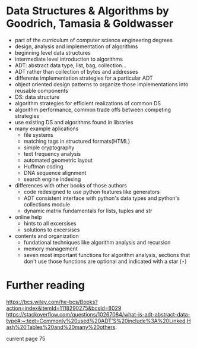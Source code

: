 # Data Structures & Algorithms by Goodrich, Tamasia & Goldwasser
- part of the curriculum of computer science engineering degrees
- design, analysis and implementation of algorithms
- beginning level data structures
- intermediate level introduction to algorithms
- ADT: abstract data type, list, bag, collection...
- ADT rather than collection of bytes and addresses
- differente implementation strategies for a particular ADT
- object oriented design patterns to organize those implementations into reusable components
- DS: data structure
- algorithm strategies for efficient realizations of common DS
- algorithm performance, common trade offs between competing strategies
- use existing DS and algorithms found in libraries
- many example aplications
    - file systems
    - matching tags in structured formats(HTML)
    - simple cryptography
    - text frequency analysis
    - automated geometric layout
    - Huffman coding
    - DNA sequence alignment
    - search engine indexing
- differences with other books of those authors
    - code redesigned to use python features like generators
    - ADT consistent interface with python's data types and python's collections module
    - dynamic matrix fundamentals for lists, tuples and str
- online help
    - hints to all excersises
    - solutions to excersises
- contents and organization
    - fundational techniques like algorithm analysis and recursion
    - memory management
    - seven most important functions for algorithm analysis, sections that don't use those functions are optional and indicated with a star (⋆)


# Further reading
https://bcs.wiley.com/he-bcs/Books?action=index&itemId=1118290275&bcsId=8029
https://stackoverflow.com/questions/10267084/what-is-adt-abstract-data-type#:~:text=Commonly%20used%20ADT'S%20include%3A%20Linked,Hash%20Tables%20and%20many%20others.

current page 75